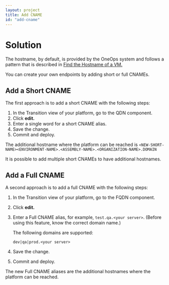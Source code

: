 ```yaml
---
layout: project
title: Add CNAME
id: "add-cname"
---
```


# Solution

The hostname, by default, is provided by the OneOps system and follows a pattern that is described in [Find the Hostname of a VM.](../howto/#find-the-hostname-of-a-vm)

You can create your own endpoints by adding short or full CNAMEs.

## Add a Short CNAME

The first approach is to add a short CNAME with the following steps:


1. In the Transition view of your platform, go to the QDN component.
2. Click **edit.**
3. Enter a single word for a short CNAME alias.
4. Save the change.
5. Commit and deploy.

The additional hostname where the platform can be reached is `<NEW-SHORT-NAME><ENVIRONMENT-NAME>.<ASSEMBLY-NAME>.<ORGANIZATION-NAME>.DOMAIN`

It is possible to add multiple short CNAMEs to have additional hostnames.

## Add a Full CNAME

A second approach is to add a full CNAME with the following steps:


1. In the Transition view of your platform, go to the FQDN component.
2. Click **edit.**
3. Enter a Full CNAME alias, for example, `test.qa.<your server>`. (Before using this feature, know the correct domain name.)
	
    The following domains are supported:
    
    `dev|qa|prod.<your server>`
	  
4. Save the change.
5. Commit and deploy.

The new Full CNAME aliases are the additional hostnames where the platform can be reached.
